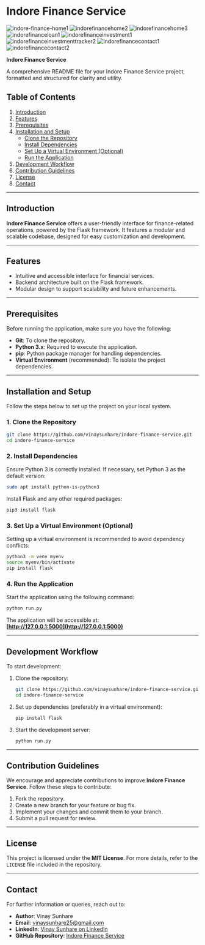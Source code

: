 # Indore Finance Service

![indore-finance-home1](https://github.com/user-attachments/assets/3a9aefcf-bd3b-4469-86d3-4ec89e86a04a)
![indorefinancehome2](https://github.com/user-attachments/assets/e3966091-5a8e-42e6-b23d-53d9ea6200f7)
![indorefinancehome3](https://github.com/user-attachments/assets/52a4d646-1389-4947-b555-9f4e5fc4a7c9)
![indorefinanceloan1](https://github.com/user-attachments/assets/9f293358-a792-460e-911f-bacf587941d6)
![indorefinanceinvestment1](https://github.com/user-attachments/assets/18ed51ef-3dd1-43c3-b7d9-787f977c5096)
![indorefinanceinvestmenttracker2](https://github.com/user-attachments/assets/dd12f506-12e6-454c-804c-45ccac128812)
![indorefinancecontact1](https://github.com/user-attachments/assets/e3cf9968-2e94-4e22-aa1a-dea24731b541)
![indorefinancecontact2](https://github.com/user-attachments/assets/78d50385-3008-438a-b7fa-0fbf965e3693)


**Indore Finance Service** 

A comprehensive README file for your Indore Finance Service project, formatted and structured for clarity and utility.



## Table of Contents

1. [Introduction](#introduction)  
2. [Features](#features)  
3. [Prerequisites](#prerequisites)  
4. [Installation and Setup](#installation-and-setup)  
    - [Clone the Repository](#1-clone-the-repository)  
    - [Install Dependencies](#2-install-dependencies)  
    - [Set Up a Virtual Environment (Optional)](#3-set-up-a-virtual-environment-optional)  
    - [Run the Application](#4-run-the-application)  
5. [Development Workflow](#development-workflow)  
6. [Contribution Guidelines](#contribution-guidelines)  
7. [License](#license)  
8. [Contact](#contact)  

---

## Introduction

**Indore Finance Service** offers a user-friendly interface for finance-related operations, powered by the Flask framework. It features a modular and scalable codebase, designed for easy customization and development.

---

## Features

- Intuitive and accessible interface for financial services.  
- Backend architecture built on the Flask framework.  
- Modular design to support scalability and future enhancements.  

---

## Prerequisites

Before running the application, make sure you have the following:

- **Git**: To clone the repository.  
- **Python 3.x**: Required to execute the application.  
- **pip**: Python package manager for handling dependencies.  
- **Virtual Environment** (recommended): To isolate the project dependencies.  

---

## Installation and Setup

Follow the steps below to set up the project on your local system.

### 1. Clone the Repository

```bash
git clone https://github.com/vinaysunhare/indore-finance-service.git
cd indore-finance-service
```

### 2. Install Dependencies

Ensure Python 3 is correctly installed. If necessary, set Python 3 as the default version:

```bash
sudo apt install python-is-python3
```

Install Flask and any other required packages:

```bash
pip3 install flask
```

### 3. Set Up a Virtual Environment (Optional)

Setting up a virtual environment is recommended to avoid dependency conflicts:

```bash
python3 -m venv myenv
source myenv/bin/activate
pip install flask
```

### 4. Run the Application

Start the application using the following command:

```bash
python run.py
```

The application will be accessible at:  
**[http://127.0.0.1:5000](http://127.0.0.1:5000)**

---

## Development Workflow

To start development:

1. Clone the repository:
   ```bash
   git clone https://github.com/vinaysunhare/indore-finance-service.git
   cd indore-finance-service
   ```

2. Set up dependencies (preferably in a virtual environment):
   ```bash
   pip install flask
   ```

3. Start the development server:
   ```bash
   python run.py
   ```

---

## Contribution Guidelines

We encourage and appreciate contributions to improve **Indore Finance Service**. Follow these steps to contribute:

1. Fork the repository.  
2. Create a new branch for your feature or bug fix.  
3. Implement your changes and commit them to your branch.  
4. Submit a pull request for review.  

---

## License

This project is licensed under the **MIT License**. For more details, refer to the `LICENSE` file included in the repository.

---

## Contact

For further information or queries, reach out to:

- **Author**: Vinay Sunhare  
- **Email**: [vinaysunhare25@gmail.com](mailto:vinaysunhare25@gmail.com)  
- **LinkedIn**: [Vinay Sunhare on LinkedIn](https://www.linkedin.com/in/vinay-sunhare)  
- **GitHub Repository**: [Indore Finance Service](https://github.com/vinaysunhare/indore-finance-service)
